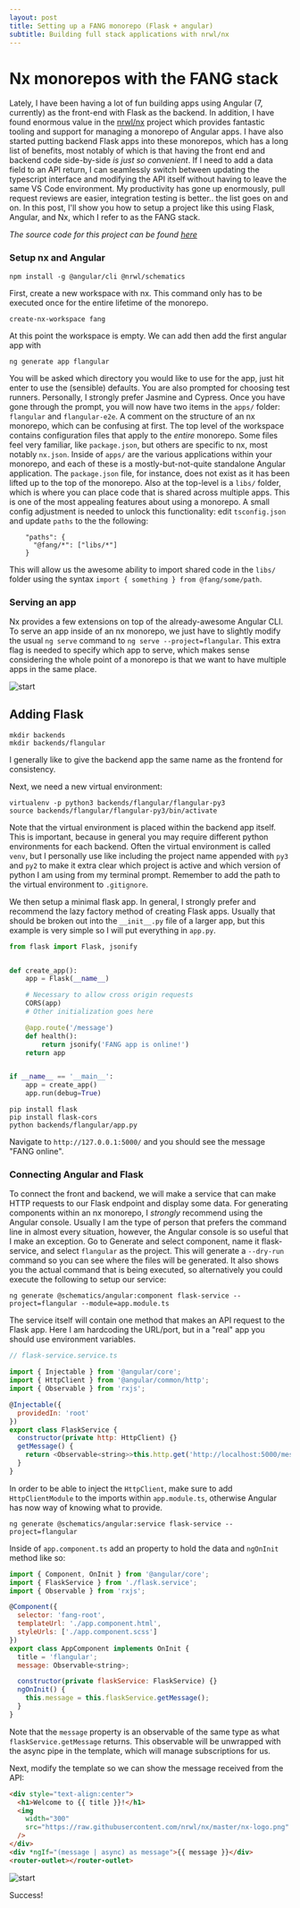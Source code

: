 ```yaml
---
layout: post
title: Setting up a FANG monorepo (Flask + angular)
subtitle: Building full stack applications with nrwl/nx
---
```


# Nx monorepos with the FANG stack

Lately, I have been having a lot of fun building apps using Angular (7, currently) as the front-end with Flask as the backend. In addition, I have found enormous value in the [nrwl/nx](https://github.com/nrwl/nx) project which provides fantastic tooling and support for managing a monorepo of Angular apps. I have also started putting backend Flask apps into these monorepos, which has a long list of benefits, most notably of which is that having the front end and backend code side-by-side _is just so convenient_. If I need to add a data field to an API return, I can seamlessly switch between updating the typescript interface and modifying the API itself without having to leave the same VS Code environment. My productivity has gone up enormously, pull request reviews are easier, integration testing is better.. the list goes on and on. In this post, I'll show you how to setup a project like this using Flask, Angular, and Nx, which I refer to as the FANG stack.

_The source code for this project can be found [here](https://github.com/apryor6/flangular)_

### Setup nx and Angular

```
npm install -g @angular/cli @nrwl/schematics
```

First, create a new workspace with nx. This command only has to be executed once for the entire lifetime of the monorepo.

```
create-nx-workspace fang
```

At this point the workspace is empty. We can add then add the first angular app with

```
ng generate app flangular
```

You will be asked which directory you would like to use for the app, just hit enter to use the (sensible) defaults. You are also prompted for choosing test runners. Personally, I strongly prefer Jasmine and Cypress.
Once you have gone through the prompt, you will now have two items in the `apps/` folder: `flangular` and `flangular-e2e`. A comment on the structure of an nx monorepo, which can be confusing at first. The top level of the workspace contains configuration files that apply to the _entire_ monorepo. Some files feel very familiar, like `package.json`, but others are specific to nx, most notably `nx.json`. Inside of `apps/` are the various applications within your monorepo, and each of these is a mostly-but-not-quite standalone Angular application. The `package.json` file, for instance, does not exist as it has been lifted up to the top of the monorepo.
Also at the top-level is a `libs/` folder, which is where you can place code that is shared across multiple apps. This is one of the most appealing features about using a monorepo. A small config adjustment is needed to unlock this functionality: edit `tsconfig.json` and update `paths` to the the following:

```
    "paths": {
      "@fang/*": ["libs/*"]
    }
```

This will allow us the awesome ability to import shared code in the `libs/` folder using the syntax `import { something } from @fang/some/path`.

### Serving an app

Nx provides a few extensions on top of the already-awesome Angular CLI. To serve an app inside of an nx monorepo, we just have to slightly modify the usual `ng serve` command to `ng serve --project=flangular`. This extra flag is needed to specify which app to serve, which makes sense considering the whole point of a monorepo is that we want to have multiple apps in the same place.

![start](/images/fang/start.png)

## Adding Flask

```
mkdir backends
mkdir backends/flangular
```

I generally like to give the backend app the same name as the frontend for consistency.

Next, we need a new virtual environment:

```
virtualenv -p python3 backends/flangular/flangular-py3
source backends/flangular/flangular-py3/bin/activate
```

Note that the virtual environment is placed within the backend app itself. This is important, because in general you may require different python environments for each backend. Often the virtual environment is called `venv`, but I personally use like including the project name appended with `py3` and `py2` to make it extra clear which project is active and which version of python I am using from my terminal prompt. Remember to add the path to the virtual environment to `.gitignore`.

We then setup a minimal flask app. In general, I strongly prefer and recommend the lazy factory method of creating Flask apps. Usually that should be broken out into the `__init__.py` file of a larger app, but this example is very simple so I will put everything in `app.py`.

```python
from flask import Flask, jsonify


def create_app():
    app = Flask(__name__)

    # Necessary to allow cross origin requests
    CORS(app)
    # Other initialization goes here

    @app.route('/message')
    def health():
        return jsonify('FANG app is online!')
    return app


if __name__ == '__main__':
    app = create_app()
    app.run(debug=True)
```

```
pip install flask
pip install flask-cors
python backends/flangular/app.py
```

Navigate to `http://127.0.0.1:5000/` and you should see the message "FANG online".

### Connecting Angular and Flask

To connect the front and backend, we will make a service that can make HTTP requests to our Flask endpoint and display some data. For generating components within an nx monorepo, I _strongly_ recommend using the Angular console. Usually I am the type of person that prefers the command line in almost every situation, however, the Angular console is so useful that I make an exception. Go to Generate and select component, name it flask-service, and select `flangular` as the project. This will generate a `--dry-run` command so you can see where the files will be generated. It also shows you the actual command that is being executed, so alternatively you could execute the following to setup our service:

```
ng generate @schematics/angular:component flask-service --project=flangular --module=app.module.ts
```

The service itself will contain one method that makes an API request to the Flask app. Here I am hardcoding the URL/port, but in a "real" app you should use environment variables.

```javascript
// flask-service.service.ts

import { Injectable } from '@angular/core';
import { HttpClient } from '@angular/common/http';
import { Observable } from 'rxjs';

@Injectable({
  providedIn: 'root'
})
export class FlaskService {
  constructor(private http: HttpClient) {}
  getMessage() {
    return <Observable<string>>this.http.get('http://localhost:5000/message');
  }
}
```

In order to be able to inject the `HttpClient`, make sure to add `HttpClientModule` to the imports within `app.module.ts`, otherwise Angular has now way of knowing what to provide.

`ng generate @schematics/angular:service flask-service --project=flangular`

Inside of `app.component.ts` add an property to hold the data and `ngOnInit` method like so:

```javascript
import { Component, OnInit } from '@angular/core';
import { FlaskService } from './flask.service';
import { Observable } from 'rxjs';

@Component({
  selector: 'fang-root',
  templateUrl: './app.component.html',
  styleUrls: ['./app.component.scss']
})
export class AppComponent implements OnInit {
  title = 'flangular';
  message: Observable<string>;

  constructor(private flaskService: FlaskService) {}
  ngOnInit() {
    this.message = this.flaskService.getMessage();
  }
}
```

Note that the `message` property is an observable of the same type as what `flaskService.getMessage` returns. This observable will be unwrapped with the async pipe in the template, which will manage subscriptions for us.

Next, modify the template so we can show the message received from the API:

```html
<div style="text-align:center">
  <h1>Welcome to {{ title }}!</h1>
  <img
    width="300"
    src="https://raw.githubusercontent.com/nrwl/nx/master/nx-logo.png"
  />
</div>
<div *ngIf="(message | async) as message">{{ message }}</div>
<router-outlet></router-outlet>
```

![start](/images/fang/hookedup.png)

Success!
